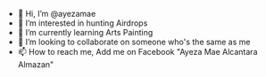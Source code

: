 - 👋 Hi, I’m @ayezamae
- 👀 I’m interested in hunting Airdrops
- 🌱 I’m currently learning Arts Painting
- 💞️ I’m looking to collaborate on someone who's the same as me
- 📫 How to reach me, Add me on Facebook "Ayeza Mae Alcantara Almazan"

<!---
ayezamae/ayezamae is a ✨ special ✨ repository because its `README.md` (this file) appears on your GitHub profile.
You can click the Preview link to take a look at your changes.
--->
